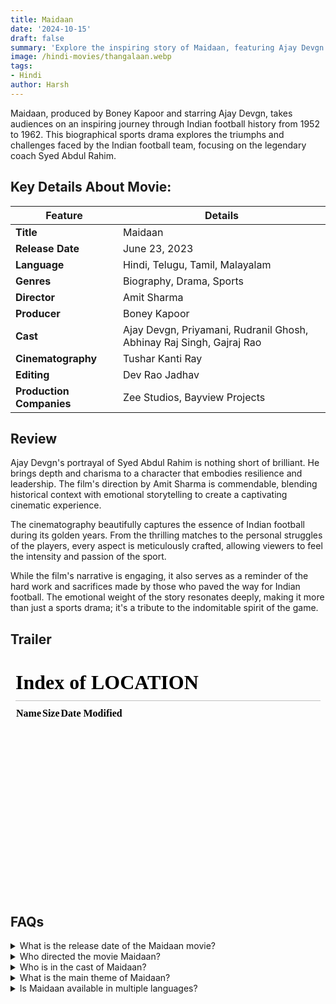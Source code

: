 ```yaml
---
title: Maidaan
date: '2024-10-15'
draft: false
summary: 'Explore the inspiring story of Maidaan, featuring Ajay Devgn as Syed Abdul Rahim. This biographical sports drama highlights the golden era of Indian football.'
image: /hindi-movies/thangalaan.webp
tags:
- Hindi
author: Harsh
---
```


Maidaan, produced by Boney Kapoor and starring Ajay Devgn, takes audiences on an inspiring journey through Indian football history from 1952 to 1962. This biographical sports drama explores the triumphs and challenges faced by the Indian football team, focusing on the legendary coach Syed Abdul Rahim.

## Key Details About Movie:

| Feature                   | Details                              |
|---------------------------|--------------------------------------|
| **Title**                 | Maidaan                              |
| **Release Date**          | June 23, 2023                        |
| **Language**              | Hindi, Telugu, Tamil, Malayalam      |
| **Genres**                | Biography, Drama, Sports             |
| **Director**              | Amit Sharma                          |
| **Producer**              | Boney Kapoor                         |
| **Cast**                  | Ajay Devgn, Priyamani, Rudranil Ghosh, Abhinay Raj Singh, Gajraj Rao |
| **Cinematography**        | Tushar Kanti Ray                    |
| **Editing**               | Dev Rao Jadhav                      |
| **Production Companies**   | Zee Studios, Bayview Projects       |

## Review

Ajay Devgn's portrayal of Syed Abdul Rahim is nothing short of brilliant. He brings depth and charisma to a character that embodies resilience and leadership. The film's direction by Amit Sharma is commendable, blending historical context with emotional storytelling to create a captivating cinematic experience.

The cinematography beautifully captures the essence of Indian football during its golden years. From the thrilling matches to the personal struggles of the players, every aspect is meticulously crafted, allowing viewers to feel the intensity and passion of the sport.

While the film's narrative is engaging, it also serves as a reminder of the hard work and sacrifices made by those who paved the way for Indian football. The emotional weight of the story resonates deeply, making it more than just a sports drama; it's a tribute to the indomitable spirit of the game.

## Trailer

<iframe width="100%" height="380" src="/" frameborder="0"
  allow="accelerometer; autoplay; clipboard-write; encrypted-media; gyroscope; picture-in-picture; web-share"
  referrerpolicy="strict-origin-when-cross-origin" allowfullscreen></iframe>

## FAQs

<details>
  <summary>What is the release date of the Maidaan movie?</summary>
  <p>Maidaan is set to release on June 23, 2023.</p>
</details>

<details>
  <summary>Who directed the movie Maidaan?</summary>
  <p>The movie has been directed by Amit Sharma.</p>
</details>

<details>
  <summary>Who is in the cast of Maidaan?</summary>
  <p>The cast includes Ajay Devgn, Priyamani, Rudranil Ghosh, Abhinay Raj Singh, and Gajraj Rao.</p>
</details>

<details>
  <summary>What is the main theme of Maidaan?</summary>
  <p>The film highlights the triumphs and challenges of the Indian football team, focusing on perseverance and teamwork.</p>
</details>

<details>
  <summary>Is Maidaan available in multiple languages?</summary>
  <p>Yes, Maidaan is available in Hindi, Telugu, Tamil, and Malayalam.</p>
</details>


